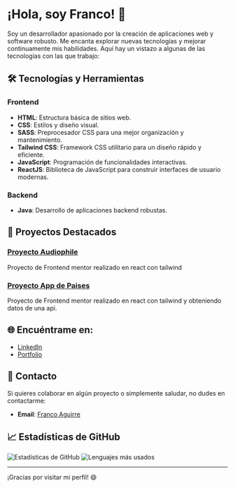 # ¡Hola, soy Franco! 👋

Soy un desarrollador apasionado por la creación de aplicaciones web y software robusto. Me encanta explorar nuevas tecnologías y mejorar continuamente mis habilidades. Aquí hay un vistazo a algunas de las tecnologías con las que trabajo:

## 🛠️ Tecnologías y Herramientas

### Frontend

- **HTML**: Estructura básica de sitios web.
- **CSS**: Estilos y diseño visual.
- **SASS**: Preprocesador CSS para una mejor organización y mantenimiento.
- **Tailwind CSS**: Framework CSS utilitario para un diseño rápido y eficiente.
- **JavaScript**: Programación de funcionalidades interactivas.
- **ReactJS**: Biblioteca de JavaScript para construir interfaces de usuario modernas.

### Backend

- **Java**: Desarrollo de aplicaciones backend robustas.

## 🌟 Proyectos Destacados

### [Proyecto Audiophile]([https://github.com/tu-usuario/proyecto-a](https://github.com/Fran3103/audiophile-ecommerce))
Proyecto de Frontend mentor realizado en react con tailwind

### [Proyecto App de Paises]([https://github.com/tu-usuario/proyecto-b](https://github.com/Fran3103/CountryApp))
Proyecto de Frontend mentor realizado en react con tailwind y obteniendo datos de una api.





## 🌐 Encuéntrame en:

- [LinkedIn](https://www.linkedin.com/in/franconahuelaguirre)
- [Portfolio]([https://tu-portfolio.com](https://francoaguirre.vercel.app/))

## 📧 Contacto

Si quieres colaborar en algún proyecto o simplemente saludar, no dudes en contactarme:

- **Email**: [Franco Aguirre](mailto:fn.aguirre@hotmail.com)

## 📈 Estadísticas de GitHub

![Estadísticas de GitHub](https://github-readme-stats.vercel.app/api?username=Fran3103&show_icons=true&theme=radical)
![Lenguajes más usados](https://github-readme-stats.vercel.app/api/top-langs/?username=Fran3103&layout=compact&theme=radical)

---

¡Gracias por visitar mi perfil! 😄
